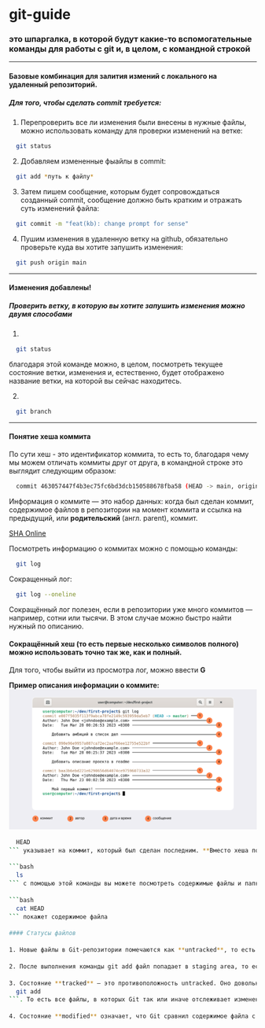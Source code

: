 # git-guide

### это шпаргалка, в которой будут какие-то вспомогательные команды для работы с **git** и, в целом, с командной строкой
---
#### Базовые комбинация для залития измений с локального на удаленный репозиторий.
##### Для того, чтобы сделать commit требуется:<br>
1. Перепроверить все ли изменения были внесены в нужные файлы, можно использовать команду для проверки изменений на ветке:  
```bash
  git status
```

2. Добавляем измененные фыайлы в commit:
```bash
  git add *путь к файлу*
```

3. Затем пишем сообщение, которым будет сопровождаться созданный commit, сообщение должно быть кратким и отражать суть изменений файла:
```bash
  git commit -m "feat(kb): change prompt for sense"
```

4. Пушим изменения в удаленную ветку на github, обязательно проверьте куда вы хотите запушить изменения:
```bash
  git push origin main
```

---

#### Изменения добавлены!  
##### Проверить ветку, в которую вы хотите запушить изменения можно двумя способами
1. 
```bash
  git status
```
благодаря этой команде можно, в целом, посмотреть текущее состояние ветки, изменения и, естественно, будет отображено название ветки, на которой вы сейчас находитесь.

2.  
```bash
  git branch
```

---

#### Понятие хеша коммита
По сути хеш - это идентификатор коммита, то есть то, благодаря чему мы можем отличать коммиты друг от друга, в командной строке это выглядит следующим образом:
```bash
  commit 463057447f4b3ec75fc6bd3dcb150588678fba58 (HEAD -> main, origin/main, origin/HEAD)
```
Информация о коммите — это набор данных: когда был сделан коммит, содержимое файлов в репозитории на момент коммита и ссылка на предыдущий, или **родительский** (англ. parent), коммит.

[SHA Online](https://emn178.github.io/online-tools/sha1.html "Посмотри, как изменяется коммит при добавлении минимальных символов в него!")

Посмотреть информацию о коммитах можно с помощью команды:
```bash
  git log
```

Сокращенный лог:
```bash
  git log --oneline
```

Сокращённый лог полезен, если в репозитории уже много коммитов — например, сотни или тысячи. В этом случае можно быстро найти нужный по описанию.
#### Сокращённый хеш (то есть первые несколько символов полного) можно использовать точно так же, как и полный.

Для того, чтобы выйти из просмотра лог, можно ввести **G**

**Пример описания информации о коммите:**  
![description](description_hash.png)

```bash
  HEAD
``` указывает на коммит, который был сделан последним. **Вместо хеша последнего коммита можно написать слово HEAD**

```bash
  ls
``` с помощью этой команды вы можете посмотреть содержимые файлы и папки

```bash
  cat HEAD
``` покажет содержимое файла

#### Статусы файлов

1. Новые файлы в Git-репозитории помечаются как **untracked**, то есть неотслеживаемые. Git «видит», что такой файл существует, но не следит за изменениями в нём. У untracked-файла нет предыдущих версий, зафиксированных в коммитах или через команду **git add**.

2. После выполнения команды git add файл попадает в staging area, то есть в список файлов, которые войдут в коммит. В этот момент файл находится в состоянии **staged**.

3. Состояние **tracked** — это противоположность untracked. Оно довольно широкое по смыслу: в него попадают файлы, которые уже были зафиксированы с помощью git commit, а также файлы, которые были добавлены в staging area командой ```bash
  git add 
```. То есть все файлы, в которых Git так или иначе отслеживает изменения.

4. Состояние **modified** означает, что Git сравнил содержимое файла с последней сохранённой версией и нашёл отличия. Например, файл был закоммичен и после этого изменён.
